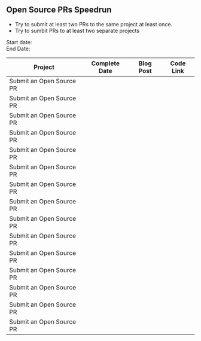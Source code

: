 ## Open Source PRs Speedrun

* Try to submit at least two PRs to the same project at least once.
* Try to sumbit PRs to at least two separate projects

Start date:  
End Date:

| Project                  | Complete Date | Blog Post | Code Link |
| ------------------------ | ------------- | --------- | --------- |
| Submit an Open Source PR |               |           |           | | Submit an Open Source PR |               |           |           |
| Submit an Open Source PR |               |           |           | | Submit an Open Source PR |               |           |           |
| Submit an Open Source PR |               |           |           | | Submit an Open Source PR |               |           |           |
| Submit an Open Source PR |               |           |           | | Submit an Open Source PR |               |           |           |
| Submit an Open Source PR |               |           |           | | Submit an Open Source PR |               |           |           |
| Submit an Open Source PR |               |           |           | | Submit an Open Source PR |               |           |           |
| Submit an Open Source PR |               |           |           | | Submit an Open Source PR |               |           |           |
| Submit an Open Source PR |               |           |           | | Submit an Open Source PR |               |           |           |
| Submit an Open Source PR |               |           |           | | Submit an Open Source PR |               |           |           |
| Submit an Open Source PR |               |           |           | | Submit an Open Source PR |               |           |           |
| Submit an Open Source PR |               |           |           | | Submit an Open Source PR |               |           |           |
| Submit an Open Source PR |               |           |           | | Submit an Open Source PR |               |           |           |
| Submit an Open Source PR |               |           |           | | Submit an Open Source PR |               |           |           |
| Submit an Open Source PR |               |           |           | | Submit an Open Source PR |               |           |           |
| Submit an Open Source PR |               |           |           | | Submit an Open Source PR |               |           |           |